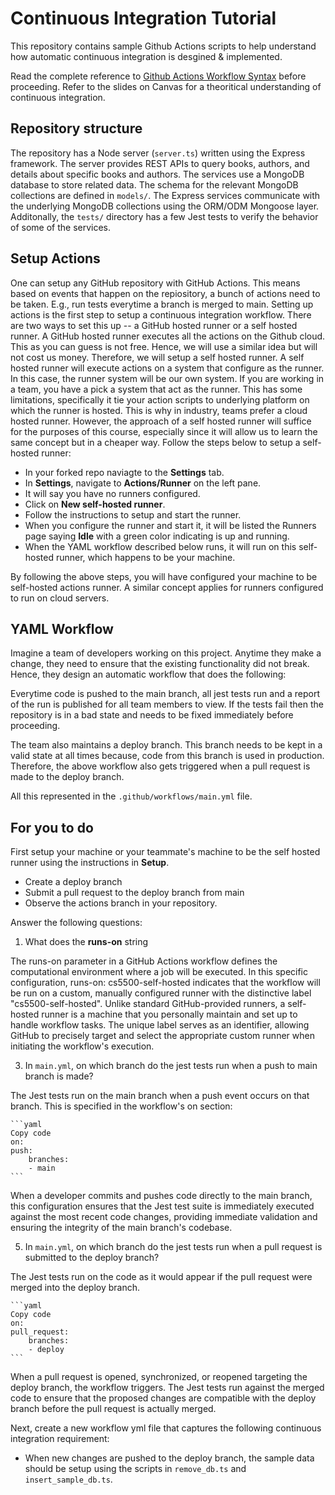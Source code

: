 # Continuous Integration Tutorial

This repository contains sample Github Actions scripts to help understand how automatic continuous integration is desgined & implemented.

Read the complete reference to [Github Actions Workflow Syntax](https://docs.github.com/en/actions/writing-workflows/workflow-syntax-for-github-actions) before proceeding. Refer to the slides on Canvas for a theoritical understanding of continuous integration.

## Repository structure

The repository has a Node server (`server.ts`) written using the Express framework. The server provides REST APIs to query books, authors, and details about specific books and authors. The services use a MongoDB database to store related data. The schema for the relevant MongoDB collections are defined in `models/`. The Express services communicate with the underlying MongoDB collections using the ORM/ODM Mongoose layer. Additonally, the `tests/` directory has a few Jest tests to verify the behavior of some of the services. 

## Setup Actions

One can setup any GitHub repository with GitHub Actions. This means based on events that happen on the repiository, a bunch of actions need to be taken. E.g., run tests everytime a branch is merged to main. Setting up actions is the first step to setup a continuous integration workflow. There are two ways to set this up -- a GitHub hosted runner or a self hosted runner. A GitHub hosted runner executes all the actions on the Github cloud. This as you can guess is not free. Hence, we will use a similar idea but will not cost us money. Therefore, we will setup a self hosted runner. A self hosted runner will execute actions on a system that configure as the runner. In this case, the runner system will be our own system. If you are working in a team, you have a pick a system that act as the runner. This has some limitations, specifically it tie your action scripts to underlying platform on which the runner is hosted. This is why in industry, teams prefer a cloud hosted runner. However, the approach of a self hosted runner will suffice for the purposes of this course, especially since it will allow us to learn the same concept but in a cheaper way. Follow the steps below to setup a self-hosted runner:

- In your forked repo naviagte to the **Settings** tab.
- In **Settings**, navigate to **Actions/Runner** on the left pane.
- It will say you have no runners configured.
- Click on **New self-hosted runner**. 
- Follow the instructions to setup and start the runner.
- When you configure the runner and start it, it will be listed the Runners page saying __Idle__ with a green color indicating is up and running.
- When the YAML workflow described below runs, it will run on this self-hosted runner, which happens to be your machine.

By following the above steps, you will have configured your machine to be self-hosted actions runner. A similar concept applies for runners configured to run on cloud servers.

## YAML Workflow

Imagine a team of developers working on this project. Anytime they make a change, they need to ensure that the existing functionality did not break. Hence, they design an automatic workflow that does the following:

Everytime code is pushed to the main branch, all jest tests run  and a report of the run is published for all team members to view. If the tests fail then the repository is in a bad state and needs to be fixed immediately before proceeding.

The team also maintains a deploy branch. This branch needs to be kept in a valid state at all times because, code from this branch is used in production. Therefore, the above workflow also gets triggered when a pull request is made to the deploy branch.

All this represented in the `.github/workflows/main.yml` file.

## For you to do

First setup your machine or your teammate's machine to be the self hosted runner using the instructions in __Setup__.

- Create a deploy branch
- Submit a pull request to the deploy branch from main
- Observe the actions branch in your repository.


Answer the following questions:

1. What does the __runs-on__ string

The runs-on parameter in a GitHub Actions workflow defines the computational environment where a job will be executed. In this specific configuration, runs-on: cs5500-self-hosted indicates that the workflow will be run on a custom, manually configured runner with the distinctive label "cs5500-self-hosted".
Unlike standard GitHub-provided runners, a self-hosted runner is a machine that you personally maintain and set up to handle workflow tasks. The unique label serves as an identifier, allowing GitHub to precisely target and select the appropriate custom runner when initiating the workflow's execution.

3. In `main.yml`, on which branch do the jest tests run when a push to main branch is made?

  The Jest tests run on the main branch when a push event occurs on that branch. This is specified in the workflow's on section:

    ```yaml
    Copy code
    on:
    push:
        branches:
        - main
    ```

When a developer commits and pushes code directly to the main branch, this configuration ensures that the Jest test suite is immediately executed against the most recent code changes, providing immediate validation and ensuring the integrity of the main branch's codebase.

5. In `main.yml`, on which branch do the jest tests run when a pull request is submitted to the deploy branch?

The Jest tests run on the code as it would appear if the pull request were merged into the deploy branch.

    ```yaml
    Copy code
    on:
    pull_request:
        branches:
        - deploy
    ```

  When a pull request is opened, synchronized, or reopened targeting the deploy branch, the workflow triggers. The Jest tests run against the merged code to ensure that the proposed changes are compatible with the deploy branch before the pull request is actually merged.

Next, create a new workflow yml file that captures the following continuous integration requirement:

- When new changes are pushed to the deploy branch, the sample data should be setup using the scripts in `remove_db.ts` and `insert_sample_db.ts`.
